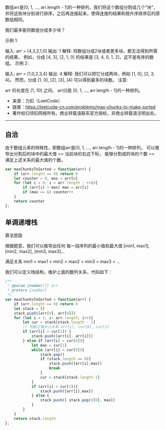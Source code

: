 数组arr是[0, 1, ..., arr.length - 1]的一种排列，我们将这个数组分割成几个“块”，并将这些块分别进行排序。之后再连接起来，使得连接的结果和按升序排序后的原数组相同。

我们最多能将数组分成多少块？

示例 1:

输入: arr = [4,3,2,1,0]
输出: 1
解释:
将数组分成2块或者更多块，都无法得到所需的结果。
例如，分成 [4, 3], [2, 1, 0] 的结果是 [3, 4, 0, 1, 2]，这不是有序的数组。
示例 2:

输入: arr = [1,0,2,3,4]
输出: 4
解释:
我们可以把它分成两块，例如 [1, 0], [2, 3, 4]。
然而，分成 [1, 0], [2], [3], [4] 可以得到最多的块数。
注意:

arr 的长度在 [1, 10] 之间。
arr[i]是 [0, 1, ..., arr.length - 1]的一种排列。

- 来源：力扣（LeetCode）
- 链接：https://leetcode-cn.com/problems/max-chunks-to-make-sorted
- 著作权归领扣网络所有。商业转载请联系官方授权，非商业转载请注明出处。

---

## 自洽

由于数组元素的特殊性，即数组arr是[0, 1, ..., arr.length - 1]的一种排列，
可以推导出分割后的块中的最大值 == 当前块的右边下标，
能够分割成的块的个数 == 满足上述关系的最大值的个数。

```javascript
var maxChunksToSorted = function(arr) {
    if (arr.length == 0) return 0
    let counter = 0, max = arr[0]
    for (let i = 0; i < arr.length ; ++i){
        if (arr[i] > max) max = arr[i]
        if (max == i) counter++
    }
    return counter
};
```

## 单调递增栈

算法思路

根据题意，我们可以推导出任何 每一段序列的最小值和最大值 [min1, max1], [min2, max2], [min3, max3]...

满足关系 min1 < max1 < min2  < max2 < min3 < max3 < ...

我们可以定义栈结构，维护上面的数列关系，代码如下：

```javascript
/**
 * @param {number[]} arr
 * @return {number}
 */
var maxChunksToSorted = function(arr) {
    if (arr.length == 0) return 0
    let stack = []
    stack.push([arr[0], arr[0]])
    for (let i = 1; i< arr.length; i++){
        let cur = stack[stack.length - 1]
        // 判断三者大小关系 arr[i], cur[0], cur[1]
        if (arr[i] > cur[1]) {
            stack.push([arr[i], arr[i]])
        } else if (arr[i] < cur[0]){
            let max = cur[1]
            while (arr[i] < cur[0]){
                stack.pop()
                if (stack.length == 0){
                    stack.push([arr[i],max])
                    break
                }
                cur = stack[stack.length-1]
            }
            if (arr[i] > cur[1]){
                stack.push([arr[i],max])
            } else {
                stack.push([ stack.pop()[0], max])
            }
        }
    }
    return stack.length
};
```
